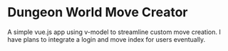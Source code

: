 # Dungeon World Move Creator

A simple vue.js app using v-model to streamline custom move creation.
I have plans to integrate a login and move index for users eventually.